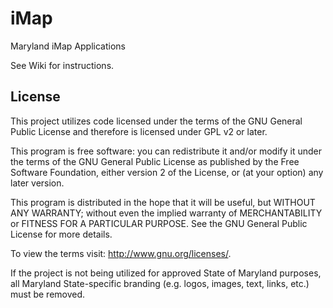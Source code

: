 iMap
====

Maryland iMap Applications

See Wiki for instructions.

## License

This project utilizes code licensed under the terms of the GNU General Public License and therefore is licensed under GPL v2 or later.

This program is free software: you can redistribute it and/or modify it under the terms of the GNU General Public License as published by the Free Software Foundation, either version 2 of the License, or (at your option) any later version.

This program is distributed in the hope that it will be useful, but WITHOUT ANY WARRANTY; without even the implied warranty of MERCHANTABILITY or FITNESS FOR A PARTICULAR PURPOSE. See the GNU General Public License for more details.

To view the terms visit: http://www.gnu.org/licenses/.

If the project is not being utilized for approved State of Maryland purposes, all Maryland State-specific branding (e.g. logos, images, text, links, etc.) must be removed.
